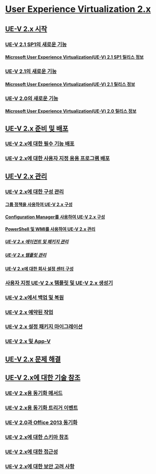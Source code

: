 # [User Experience Virtualization 2.x](index.md)
## [UE-V 2.x 시작](get-started-with-ue-v-2x-new-uevv2.md)
### [UE-V 2.1 SP1의 새로운 기능](whats-new-in-ue-v-21-sp1uevv21-sp1.md)
#### [Microsoft User Experience Virtualization(UE-V) 2.1 SP1 릴리스 정보](microsoft-user-experience-virtualization--ue-v--21-sp1-release-notes.md)
### [UE-V 2.1의 새로운 기능](whats-new-in-ue-v-21-new-uevv2.md)
#### [Microsoft User Experience Virtualization(UE-V) 2.1 릴리스 정보](microsoft-user-experience-virtualization--ue-v--21-release-notesuevv21.md)
### [UE-V 2.0의 새로운 기능](whats-new-in-ue-v-20-new-uevv2.md)
#### [Microsoft User Experience Virtualization(UE-V) 2.0 릴리스 정보](microsoft-user-experience-virtualization--ue-v--20-release-notesuevv2.md)
## [UE-V 2.x 준비 및 배포](prepare-a-ue-v-2x-deployment-new-uevv2.md)
### [UE-V 2.x에 대한 필수 기능 배포](deploy-required-features-for-ue-v-2x-new-uevv2.md)
### [UE-V 2.x에 대한 사용자 지정 응용 프로그램 배포](deploy-ue-v-2x-for-custom-applications-new-uevv2.md)
## [UE-V 2.x 관리](administering-ue-v-2x-new-uevv2.md)
### [UE-V 2.x에 대한 구성 관리](manage-configurations-for-ue-v-2x-new-uevv2.md)
#### [그룹 정책을 사용하여 UE-V 2.x 구성](configuring-ue-v-2x-with-group-policy-objects-both-uevv2.md)
#### [Configuration Manager를 사용하여 UE-V 2.x 구성](configuring-ue-v-2x-with-system-center-configuration-manager-2012-both-uevv2.md)
#### [PowerShell 및 WMI를 사용하여 UE-V 2.x 관리](administering-ue-v-2x-with-windows-powershell-and-wmi-both-uevv2.md)
##### [UE-V 2.x 에이전트 및 패키지 관리](managing-the-ue-v-2x-agent-and-packages-with-windows-powershell-and-wmi-both-uevv2.md)
##### [UE-V 2.x 템플릿 관리](managing-ue-v-2x-settings-location-templates-using-windows-powershell-and-wmi-both-uevv2.md)
#### [UE-V 2.x에 대한 회사 설정 센터 구성](configuring-the-company-settings-center-for-ue-v-2x-both-uevv2.md)
### [사용자 지정 UE-V 2.x 템플릿 및 UE-V 2.x 생성기](working-with-custom-ue-v-2x-templates-and-the-ue-v-2x-generator-new-uevv2.md)
### [UE-V 2.x에서 백업 및 복원](manage-administrative-backup-and-restore-in-ue-v-2x-new-topic-for-21.md)
### [UE-V 2.x 예약된 작업](changing-the-frequency-of-ue-v-2x-scheduled-tasks-both-uevv2.md)
### [UE-V 2.x 설정 패키지 마이그레이션](migrating-ue-v-2x-settings-packages-both-uevv2.md)
### [UE-V 2.x 및 App-V](using-ue-v-2x-with-application-virtualization-applications-both-uevv2.md)
## [UE-V 2.x 문제 해결](troubleshooting-ue-v-2x-both-uevv2.md)
## [UE-V 2.x에 대한 기술 참조](technical-reference-for-ue-v-2x-both-uevv2.md)
### [UE-V 2.x용 동기화 메서드](sync-methods-for-ue-v-2x-both-uevv2.md)
### [UE-V 2.x용 동기화 트리거 이벤트](sync-trigger-events-for-ue-v-2x-both-uevv2.md)
### [UE-V 2.0과 Office 2013 동기화](synchronizing-office-2013-with-ue-v-20-both-uevv2.md)
### [UE-V 2.x에 대한 스키마 참조](application-template-schema-reference-for-ue-v-2x-both-uevv2.md)
### [UE-V 2.x에 대한 접근성](accessibility-for-ue-v-2x-both-uevv2.md)
### [UE-V 2.x에 대한 보안 고려 사항](security-considerations-for-ue-v-2x-both-uevv2.md)

